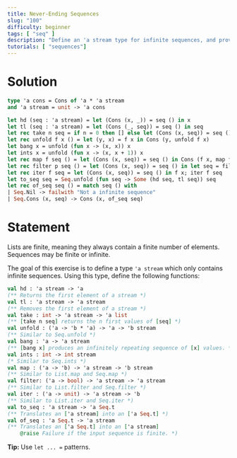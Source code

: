 ```yaml
---
title: Never-Ending Sequences
slug: "100"
difficulty: beginner
tags: [ "seq" ]
description: "Define an 'a stream type for infinite sequences, and provide essential functions for seamless manipulation of infinite sequences."
tutorials: [ "sequences"]
---
```


# Solution

```ocaml
type 'a cons = Cons of 'a * 'a stream
and 'a stream = unit -> 'a cons

let hd (seq : 'a stream) = let (Cons (x, _)) = seq () in x
let tl (seq : 'a stream) = let (Cons (_, seq)) = seq () in seq
let rec take n seq = if n = 0 then [] else let (Cons (x, seq)) = seq () in x :: take (n - 1) seq
let rec unfold f x () = let (y, x) = f x in Cons (y, unfold f x)
let bang x = unfold (fun x -> (x, x)) x
let ints x = unfold (fun x -> (x, x + 1)) x
let rec map f seq () = let (Cons (x, seq)) = seq () in Cons (f x, map f seq)
let rec filter p seq () = let (Cons (x, seq)) = seq () in let seq = filter p seq in if p x then Cons (x, seq) else seq ()
let rec iter f seq = let (Cons (x, seq)) = seq () in f x; iter f seq
let to_seq seq = Seq.unfold (fun seq -> Some (hd seq, tl seq)) seq
let rec of_seq seq () = match seq () with
| Seq.Nil -> failwith "Not a infinite sequence"
| Seq.Cons (x, seq) -> Cons (x, of_seq seq)
```

# Statement

Lists are finite, meaning they always contain a finite number of elements. Sequences may
be finite or infinite.

The goal of this exercise is to define a type `'a stream` which only contains
infinite sequences. Using this type, define the following functions:
```ocaml
val hd : 'a stream -> 'a
(** Returns the first element of a stream *)
val tl : 'a stream -> 'a stream
(** Removes the first element of a stream *)
val take : int -> 'a stream -> 'a list
(** [take n seq] returns the n first values of [seq] *)
val unfold : ('a -> 'b * 'a) -> 'a -> 'b stream
(** Similar to Seq.unfold *)
val bang : 'a -> 'a stream
(** [bang x] produces an infinitely repeating sequence of [x] values. *)
val ints : int -> int stream
(* Similar to Seq.ints *)
val map : ('a -> 'b) -> 'a stream -> 'b stream
(** Similar to List.map and Seq.map *)
val filter: ('a -> bool) -> 'a stream -> 'a stream
(** Similar to List.filter and Seq.filter *)
val iter : ('a -> unit) -> 'a stream -> 'b
(** Similar to List.iter and Seq.iter *)
val to_seq : 'a stream -> 'a Seq.t
(** Translates an ['a stream] into an ['a Seq.t] *)
val of_seq : 'a Seq.t -> 'a stream
(** Translates an ['a Seq.t] into an ['a stream]
    @raise Failure if the input sequence is finite. *)
```
**Tip:** Use `let ... =` patterns.